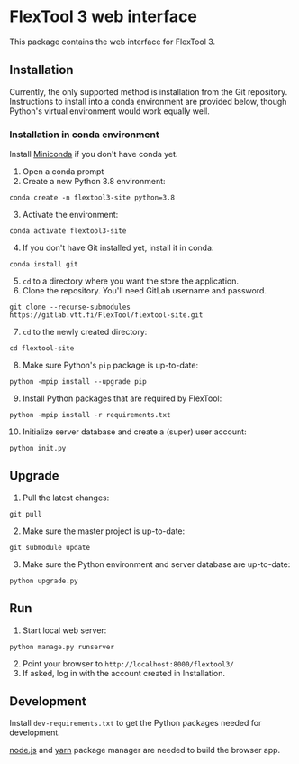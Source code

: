 # FlexTool 3 web interface

This package contains the web interface for FlexTool 3.

## Installation

Currently, the only supported method is installation from the Git repository.
Instructions to install into a conda environment are provided below, though
Python's virtual environment would work equally well.

### Installation in conda environment

Install [Miniconda](https://docs.conda.io/en/latest/miniconda.html) if you don't have conda yet.

1. Open a conda prompt
2. Create a new Python 3.8 environment:
```commandline
conda create -n flextool3-site python=3.8
```
3. Activate the environment:
```commandline
conda activate flextool3-site
```
4. If you don't have Git installed yet, install it in conda:
```commandline
conda install git
```
5. `cd` to a directory where you want the store the application.
6. Clone the repository. You'll need GitLab username and password.
```commandline
git clone --recurse-submodules https://gitlab.vtt.fi/FlexTool/flextool-site.git
```
7. `cd` to the newly created directory:
```commandline
cd flextool-site
```
8. Make sure Python's `pip` package is up-to-date:
```commandline
python -mpip install --upgrade pip
```
9. Install Python packages that are required by FlexTool:
```commandline
python -mpip install -r requirements.txt
```
10. Initialize server database and create a (super) user account:
```commandline
python init.py
```

## Upgrade

1. Pull the latest changes:
```commandline
git pull
```

2. Make sure the master project is up-to-date:
```commandline
git submodule update
```

3. Make sure the Python environment and server database are up-to-date:
```commandline
python upgrade.py
```

## Run

1. Start local web server:
```
python manage.py runserver
```
2. Point your browser to ``http://localhost:8000/flextool3/``
3. If asked, log in with the account created in Installation.

## Development

Install `dev-requirements.txt` to get the Python packages needed for development.

[node.js](nodejs.org) and [yarn](yarnpkg.com) package manager are needed to build the browser app.

